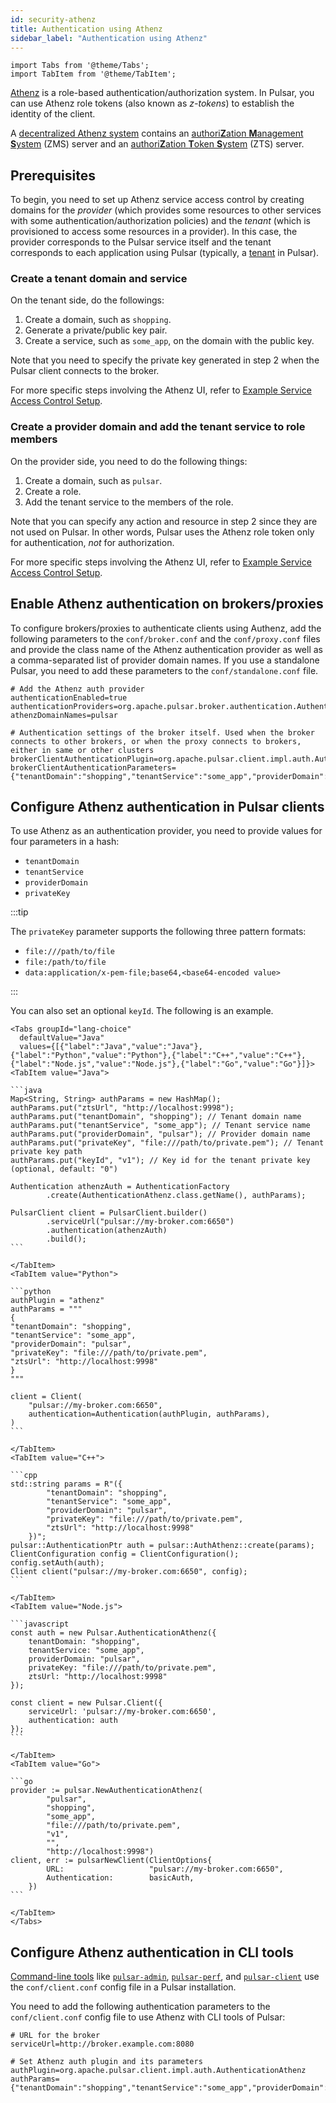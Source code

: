 ```yaml
---
id: security-athenz
title: Authentication using Athenz
sidebar_label: "Authentication using Athenz"
---
```


````mdx-code-block
import Tabs from '@theme/Tabs';
import TabItem from '@theme/TabItem';
````

[Athenz](https://github.com/AthenZ/athenz) is a role-based authentication/authorization system. In Pulsar, you can use Athenz role tokens (also known as *z-tokens*) to establish the identity of the client.

A [decentralized Athenz system](https://github.com/AthenZ/athenz/blob/master/docs/decent_authz_flow.md) contains an [authori**Z**ation **M**anagement **S**ystem](https://github.com/AthenZ/athenz/blob/master/docs/setup_zms.md) (ZMS) server and an [authori**Z**ation **T**oken **S**ystem](https://github.com/AthenZ/athenz/blob/master/docs/setup_zts) (ZTS) server.

## Prerequisites

To begin, you need to set up Athenz service access control by creating domains for the *provider* (which provides some resources to other services with some authentication/authorization policies) and the *tenant* (which is provisioned to access some resources in a provider). In this case, the provider corresponds to the Pulsar service itself and the tenant corresponds to each application using Pulsar (typically, a [tenant](reference-terminology.md#tenant) in Pulsar).

### Create a tenant domain and service

On the tenant side, do the followings:

1. Create a domain, such as `shopping`.
2. Generate a private/public key pair.
3. Create a service, such as `some_app`, on the domain with the public key.

Note that you need to specify the private key generated in step 2 when the Pulsar client connects to the broker.

For more specific steps involving the Athenz UI, refer to [Example Service Access Control Setup](https://github.com/AthenZ/athenz/blob/master/docs/example_service_athenz_setup.md#client-tenant-domain).

### Create a provider domain and add the tenant service to role members

On the provider side, you need to do the following things:

1. Create a domain, such as `pulsar`.
2. Create a role.
3. Add the tenant service to the members of the role.

Note that you can specify any action and resource in step 2 since they are not used on Pulsar. In other words, Pulsar uses the Athenz role token only for authentication, *not* for authorization.

For more specific steps involving the Athenz UI, refer to [Example Service Access Control Setup](https://github.com/AthenZ/athenz/blob/master/docs/example_service_athenz_setup.md#server-provider-domain).

## Enable Athenz authentication on brokers/proxies

To configure brokers/proxies to authenticate clients using Authenz, add the following parameters to the `conf/broker.conf` and the `conf/proxy.conf` files and provide the class name of the Athenz authentication provider as well as a comma-separated list of provider domain names. If you use a standalone Pulsar, you need to add these parameters to the `conf/standalone.conf` file.

```properties
# Add the Athenz auth provider
authenticationEnabled=true
authenticationProviders=org.apache.pulsar.broker.authentication.AuthenticationProviderAthenz
athenzDomainNames=pulsar

# Authentication settings of the broker itself. Used when the broker connects to other brokers, or when the proxy connects to brokers, either in same or other clusters
brokerClientAuthenticationPlugin=org.apache.pulsar.client.impl.auth.AuthenticationAthenz
brokerClientAuthenticationParameters={"tenantDomain":"shopping","tenantService":"some_app","providerDomain":"pulsar","privateKey":"file:///path/to/private.pem","keyId":"v1"}
```

## Configure Athenz authentication in Pulsar clients

To use Athenz as an authentication provider, you need to provide values for four parameters in a hash:
* `tenantDomain`
* `tenantService`
* `providerDomain`
* `privateKey`

:::tip

The `privateKey` parameter supports the following three pattern formats:
* `file:///path/to/file`
* `file:/path/to/file`
* `data:application/x-pem-file;base64,<base64-encoded value>`

:::

You can also set an optional `keyId`. The following is an example.

````mdx-code-block
<Tabs groupId="lang-choice"
  defaultValue="Java"
  values={[{"label":"Java","value":"Java"},{"label":"Python","value":"Python"},{"label":"C++","value":"C++"},{"label":"Node.js","value":"Node.js"},{"label":"Go","value":"Go"}]}>
<TabItem value="Java">

```java
Map<String, String> authParams = new HashMap();
authParams.put("ztsUrl", "http://localhost:9998");
authParams.put("tenantDomain", "shopping"); // Tenant domain name
authParams.put("tenantService", "some_app"); // Tenant service name
authParams.put("providerDomain", "pulsar"); // Provider domain name
authParams.put("privateKey", "file:///path/to/private.pem"); // Tenant private key path
authParams.put("keyId", "v1"); // Key id for the tenant private key (optional, default: "0")

Authentication athenzAuth = AuthenticationFactory
        .create(AuthenticationAthenz.class.getName(), authParams);

PulsarClient client = PulsarClient.builder()
        .serviceUrl("pulsar://my-broker.com:6650")
        .authentication(athenzAuth)
        .build();
```

</TabItem>
<TabItem value="Python">

```python
authPlugin = "athenz"
authParams = """
{
"tenantDomain": "shopping",
"tenantService": "some_app",
"providerDomain": "pulsar",
"privateKey": "file:///path/to/private.pem",
"ztsUrl": "http://localhost:9998"
}
"""

client = Client(
    "pulsar://my-broker.com:6650",
    authentication=Authentication(authPlugin, authParams),
)
```

</TabItem>
<TabItem value="C++">

```cpp
std::string params = R"({
        "tenantDomain": "shopping",
        "tenantService": "some_app",
        "providerDomain": "pulsar",
        "privateKey": "file:///path/to/private.pem",
        "ztsUrl": "http://localhost:9998"
    })";
pulsar::AuthenticationPtr auth = pulsar::AuthAthenz::create(params);
ClientConfiguration config = ClientConfiguration();
config.setAuth(auth);
Client client("pulsar://my-broker.com:6650", config);
```

</TabItem>
<TabItem value="Node.js">

```javascript
const auth = new Pulsar.AuthenticationAthenz({
    tenantDomain: "shopping",
    tenantService: "some_app",
    providerDomain: "pulsar",
    privateKey: "file:///path/to/private.pem",
    ztsUrl: "http://localhost:9998"
});

const client = new Pulsar.Client({
    serviceUrl: 'pulsar://my-broker.com:6650',
    authentication: auth
});
```

</TabItem>
<TabItem value="Go">

```go
provider := pulsar.NewAuthenticationAthenz(
		"pulsar",
		"shopping",
		"some_app",
		"file:///path/to/private.pem",
		"v1",
		"",
		"http://localhost:9998")
client, err := pulsarNewClient(ClientOptions{
		URL:                   "pulsar://my-broker.com:6650",
		Authentication:        basicAuth,
	})
```

</TabItem>
</Tabs>
````

## Configure Athenz authentication in CLI tools

[Command-line tools](reference-cli-tools.md) like [`pulsar-admin`](pathname:///reference/#/@pulsar:version_reference@/pulsar-admin/), [`pulsar-perf`](pathname:///reference/#/@pulsar:version_reference@/pulsar-perf/), and [`pulsar-client`](pathname:///reference/#/@pulsar:version_reference@/pulsar-client/) use the `conf/client.conf` config file in a Pulsar installation.

You need to add the following authentication parameters to the `conf/client.conf` config file to use Athenz with CLI tools of Pulsar:

```properties
# URL for the broker
serviceUrl=http://broker.example.com:8080

# Set Athenz auth plugin and its parameters
authPlugin=org.apache.pulsar.client.impl.auth.AuthenticationAthenz
authParams={"tenantDomain":"shopping","tenantService":"some_app","providerDomain":"pulsar","privateKey":"file:///path/to/private.pem","keyId":"v1"}
```
